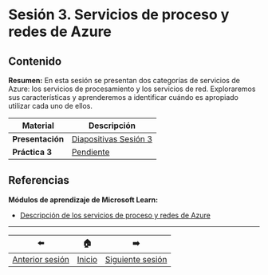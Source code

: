 # Sesión 3. Servicios de proceso y redes de Azure

## Contenido

**Resumen:** En esta sesión se presentan dos categorías de servicios de Azure: los servicios de procesamiento y los servicios de red. Exploraremos sus características y aprenderemos a identificar cuándo es apropiado utilizar cada uno de ellos.


 Material | Descripción
--- | ---
**Presentación** | [Diapositivas Sesión 3]()
**Práctica 3** | [Pendiente]()

## Referencias

**Módulos de aprendizaje de Microsoft Learn:**
- [Descripción de los servicios de proceso y redes de Azure](https://learn.microsoft.com/es-mx/training/modules/describe-azure-compute-networking-services/)
---

 :arrow_left: | :house: | :arrow_right:
--- | --- | ---
[Anterior sesión](../s2/README.md) | [Inicio](README.md) | [Siguiente sesión](../s4/README.md)